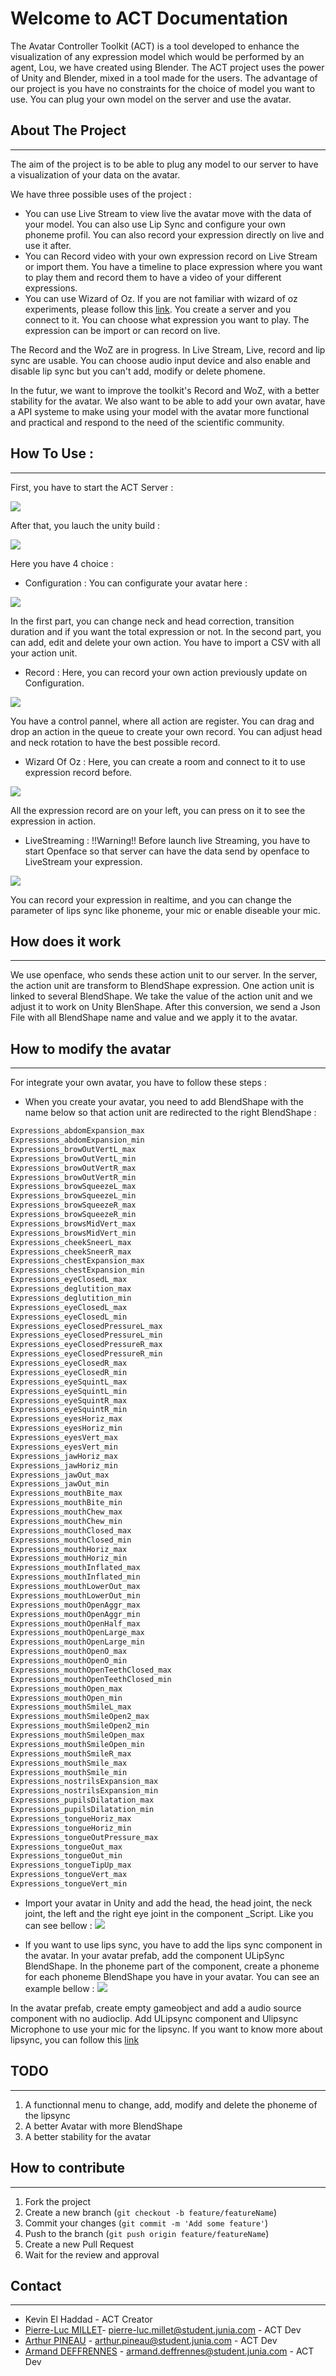 ﻿# Welcome to ACT Documentation

The Avatar Controller Toolkit (ACT) is a tool developed to enhance the visualization of any expression model which would be performed by an agent, Lou, we have created using Blender. 
The ACT project uses the power of Unity and Blender, mixed in a tool made for the users. 
The advantage of our project is you have no constraints for the choice of model you want to use. You can plug your own model on the server and use the avatar.

## About The Project

---
The aim of the project is to be able to plug any model to our server to have a visualization of your data on the avatar.

We have three possible uses of the project :
- You can use Live Stream to view live the avatar move with the data of your model. You can also use Lip Sync and configure your own phoneme profil. You can also record your expression directly on live and use it after.
- You can Record video with your own expression record on Live Stream or import them. You have a timeline to place expression where you want to play them and record them to have a video of your different expressions.
- You can use Wizard of Oz. If you are not familiar with wizard of oz experiments, please follow this [link](https://en.wikipedia.org/wiki/Wizard_of_Oz_experiment). You create a server and you connect to it. You can choose what expression you want to play. The expression can be import or can record on live.

The Record and the WoZ are in progress. In Live Stream, Live, record and lip sync are usable. You can choose audio input device and also enable and disable lip sync but you can't add, modify or delete phomene.

In the futur, we want to improve the toolkit's Record and WoZ, with a better stability for the avatar. We also want to be able to add your own avatar, have a API systeme to make using your model with the avatar more functional and practical and respond to the need of the scientific community.

## How To Use :

---
First, you have to start the ACT Server :

![](https://github.com/Arthur-P0/ACT/blob/ACT_experimental/Unity%20Side/README_Img/GIF_Start_Serveur.gif)

After that, you lauch the unity build :

![](https://github.com/Arthur-P0/ACT/blob/ACT_experimental/Unity%20Side/README_Img/Gif_Unity_Start.gif)

Here you have 4 choice :

- Configuration :
  You can configurate your avatar here :

![](https://github.com/Arthur-P0/ACT/blob/ACT_experimental/Unity%20Side/README_Img/GIF_Avatar_Configuration.gif)

  In the first part, you can change neck and head correction, transition duration and if you want the total expression or not.
  In the second part, you can add, edit and delete your own action. You have to import a CSV with all your action unit.


- Record : Here, you can record your own action previously update on Configuration.

![](https://github.com/Arthur-P0/ACT/blob/ACT_experimental/Unity%20Side/README_Img/GIF_Avatar_Record.gif)

  You have a control pannel, where all action are register. You can drag and drop an action in the queue to create your own record.
  You can adjust head and neck rotation to have the best possible record.


- Wizard Of Oz : Here, you can create a room and connect to it to use expression record before.

![](https://github.com/Arthur-P0/ACT/blob/ACT_experimental/Unity%20Side/README_Img/GIF_Avatar_WoZ.gif)

  All the expression record are on your left, you can press on it to see the expression in action.


- LiveStreaming : !!Warning!! Before launch live Streaming, you have to start Openface so that server can have the data send by openface to LiveStream your expression.

![](https://github.com/Arthur-P0/ACT/blob/ACT_experimental/Unity%20Side/README_Img/Lips-Sync%20Demo.gif)

You can record your expression in realtime, and you can change the parameter of lips sync like phoneme, your mic or enable diseable your mic.

## How does it work 

---

We use openface, who sends these action unit to our server. In the server, the action unit are transform to BlendShape expression. One action unit is linked to several BlendShape.
We take the value of the action unit and we adjust it to work on Unity BlenShape. After this conversion, we send a Json File with all BlendShape name and value and we apply it to the avatar.

## How to modify the avatar

---

For integrate your own avatar, you have to follow these steps :

- When you create your avatar, you need to add BlendShape with the name below so that action unit are redirected to the right BlendShape :
```txt
Expressions_abdomExpansion_max
Expressions_abdomExpansion_min
Expressions_browOutVertL_max
Expressions_browOutVertL_min
Expressions_browOutVertR_max
Expressions_browOutVertR_min
Expressions_browSqueezeL_max
Expressions_browSqueezeL_min
Expressions_browSqueezeR_max
Expressions_browSqueezeR_min
Expressions_browsMidVert_max
Expressions_browsMidVert_min
Expressions_cheekSneerL_max
Expressions_cheekSneerR_max
Expressions_chestExpansion_max
Expressions_chestExpansion_min
Expressions_eyeClosedL_max
Expressions_deglutition_max
Expressions_deglutition_min
Expressions_eyeClosedL_max
Expressions_eyeClosedL_min
Expressions_eyeClosedPressureL_max
Expressions_eyeClosedPressureL_min
Expressions_eyeClosedPressureR_max
Expressions_eyeClosedPressureR_min
Expressions_eyeClosedR_max
Expressions_eyeClosedR_min
Expressions_eyeSquintL_max
Expressions_eyeSquintL_min
Expressions_eyeSquintR_max
Expressions_eyeSquintR_min
Expressions_eyesHoriz_max
Expressions_eyesHoriz_min
Expressions_eyesVert_max
Expressions_eyesVert_min
Expressions_jawHoriz_max
Expressions_jawHoriz_min
Expressions_jawOut_max
Expressions_jawOut_min
Expressions_mouthBite_max
Expressions_mouthBite_min
Expressions_mouthChew_max
Expressions_mouthChew_min
Expressions_mouthClosed_max
Expressions_mouthClosed_min
Expressions_mouthHoriz_max
Expressions_mouthHoriz_min
Expressions_mouthInflated_max
Expressions_mouthInflated_min
Expressions_mouthLowerOut_max
Expressions_mouthLowerOut_min
Expressions_mouthOpenAggr_max
Expressions_mouthOpenAggr_min
Expressions_mouthOpenHalf_max
Expressions_mouthOpenLarge_max
Expressions_mouthOpenLarge_min
Expressions_mouthOpenO_max
Expressions_mouthOpenO_min
Expressions_mouthOpenTeethClosed_max
Expressions_mouthOpenTeethClosed_min
Expressions_mouthOpen_max
Expressions_mouthOpen_min
Expressions_mouthSmileL_max
Expressions_mouthSmileOpen2_max
Expressions_mouthSmileOpen2_min
Expressions_mouthSmileOpen_max
Expressions_mouthSmileOpen_min
Expressions_mouthSmileR_max
Expressions_mouthSmile_max
Expressions_mouthSmile_min
Expressions_nostrilsExpansion_max
Expressions_nostrilsExpansion_min
Expressions_pupilsDilatation_max
Expressions_pupilsDilatation_min
Expressions_tongueHoriz_max
Expressions_tongueHoriz_min
Expressions_tongueOutPressure_max
Expressions_tongueOut_max
Expressions_tongueOut_min
Expressions_tongueTipUp_max
Expressions_tongueVert_max
Expressions_tongueVert_min
```

- Import your avatar in Unity and add the head, the head joint, the neck joint, the left and the right eye joint in the component _Script. Like you can see bellow :
![](https://github.com/Arthur-P0/ACT/blob/ACT_experimental/Unity%20Side/README_Img/Add_Avatar.png)

- If you want to use lips sync, you have to add the lips sync component in the avatar. In your avatar prefab, add the component ULipSync BlendShape. In the phoneme part of the component, create a phoneme for each phoneme BlendShape you have in your avatar. You can see an example bellow :
  ![](https://github.com/Arthur-P0/ACT/blob/ACT_experimental/Unity%20Side/README_Img/phoneme_avatar.png)

In the avatar prefab, create empty gameobject and add a audio source component with no audioclip. Add ULipsync component and Ulipsync Microphone to use your mic for the lipsync. If you want to know more about lipsync, you can follow this [link](https://github.com/hecomi/uLipSync?tab=readme-ov-file)

## TODO
___

1. A functionnal menu to change, add, modify and delete the phoneme of the lipsync
2. A better Avatar with more BlendShape
3. A better stability for the avatar

##  How to contribute
___
1. Fork the project
2. Create a new branch (`git checkout -b feature/featureName`)
3. Commit your changes (`git commit -m 'Add some feature'`)
4. Push to the branch (`git push origin feature/featureName`)
5. Create a new Pull Request
6. Wait for the review and approval

## Contact
___
- Kevin El Haddad - ACT Creator
- [Pierre-Luc MILLET](https://github.com/Pierre-LucM)- pierre-luc.millet@student.junia.com - ACT Dev
- [Arthur PINEAU](https://github.com/Arthur-P0) - arthur.pineau@student.junia.com - ACT Dev
- [Armand DEFFRENNES](https://github.com/JambonPasFrais) - armand.deffrennes@student.junia.com - ACT Dev